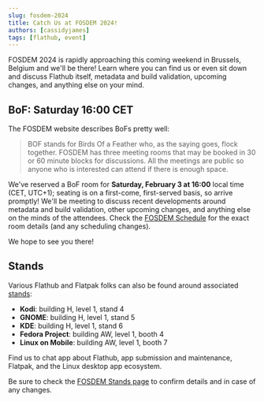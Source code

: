 ```yaml
---
slug: fosdem-2024
title: Catch Us at FOSDEM 2024!
authors: [cassidyjames]
tags: [flathub, event]
---
```


FOSDEM 2024 is rapidly approaching this coming weekend in Brussels, Belgium and we'll be there! Learn where you can find us or even sit down and discuss Flathub itself, metadata and build validation, upcoming changes, and anything else on your mind.

<!-- truncate -->

## BoF: Saturday 16:00 CET

The FOSDEM website describes BoFs pretty well: 

>BOF stands for Birds Of a Feather who, as the saying goes, flock together. FOSDEM has three meeting rooms that may be booked in 30 or 60 minute blocks for discussions. All the meetings are public so anyone who is interested can attend if there is enough space. 

We've reserved a BoF room for **Saturday, February 3 at 16:00** local time (CET, UTC+1); seating is on a first-come, first-served basis, so arrive promptly! We'll be meeting to discuss recent developments around metadata and build validation, other upcoming changes, and anything else on the minds of the attendees. Check the [FOSDEM Schedule][BoF] for the exact room details (and any scheduling changes).

We hope to see you there!

## Stands

Various Flathub and Flatpak folks can also be found around associated [stands]:

- **Kodi**: building H, level 1, stand 4
- **GNOME**: building H, level 1, stand 5
- **KDE**: building H, level 1, stand 6
- **Fedora Project**: building AW, level 1, booth 4
- **Linux on Mobile**: building AW, level 1, booth 7

Find us to chat app about Flathub, app submission and maintenance, Flatpak, and the Linux desktop app ecosystem.

Be sure to check the [FOSDEM Stands page][stands] to confirm details and in case of any changes.

[BoF]: https://fosdem.org/2024/schedule/track/bofa/
[stands]: https://fosdem.org/2024/stands/
